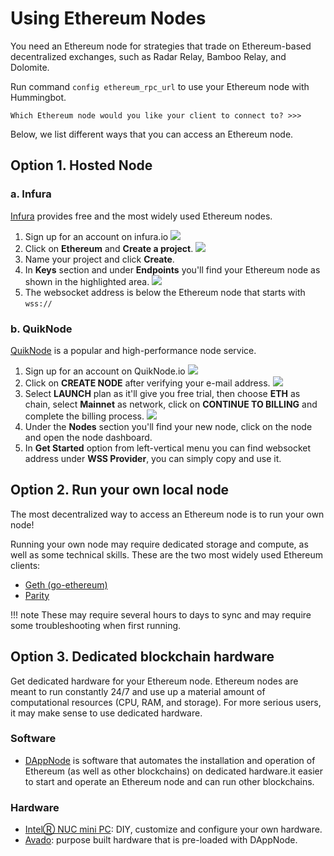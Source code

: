 # Using Ethereum Nodes

You need an Ethereum node for strategies that trade on Ethereum-based decentralized exchanges, such as Radar Relay, Bamboo Relay, and Dolomite.

Run command `config ethereum_rpc_url` to use your Ethereum node with Hummingbot.

```
Which Ethereum node would you like your client to connect to? >>>
```

Below, we list different ways that you can access an Ethereum node.

## Option 1. Hosted Node

### a. Infura

[Infura](https://infura.io/) provides free and the most widely used Ethereum nodes.

1. Sign up for an account on infura.io
![](/assets/img/infura1.png)
2. Click on **Ethereum** and **Create a project**.
![](/assets/img/infura2.png)
3. Name your project and click **Create**.
4. In **Keys** section and under **Endpoints** you'll find your Ethereum node as shown in the highlighted area.
![](/assets/img/infura3.png)
5. The websocket address is below the Ethereum node that starts with `wss://`

### b. QuikNode

[QuikNode](https://www.quiknode.io/) is a popular and high-performance node service.

1. Sign up for an account on QuikNode.io
![](/assets/img/QuikNode1.png)
2. Click on **CREATE NODE** after verifying your e-mail address.
![](/assets/img/QuikNode2.png)
3. Select **LAUNCH** plan as it'll give you free trial, then choose **ETH** as chain, select **Mainnet** as network, click on **CONTINUE TO BILLING** and complete the billing process.
![](/assets/img/QuikNode3.png)
4. Under the **Nodes** section you'll find your new node, click on the node and open the node dashboard.
5. In **Get Started** option from left-vertical menu you can find websocket address under **WSS Provider**, you can simply copy and use it.

## Option 2. Run your own local node

The most decentralized way to access an Ethereum node is to run your own node!

Running your own node may require dedicated storage and compute, as well as some technical skills. These are the two most widely used Ethereum clients:

- [Geth (go-ethereum)](https://github.com/ethereum/go-ethereum/wiki/Building-Ethereum)
- [Parity](https://github.com/paritytech/parity-ethereum)

!!! note
    These may require several hours to days to sync and may require some troubleshooting when first running.

## Option 3. Dedicated blockchain hardware
Get dedicated hardware for your Ethereum node.  Ethereum nodes are meant to run constantly 24/7 and use up a material amount of computational resources (CPU, RAM, and storage).  For more serious users, it may make sense to use dedicated hardware.

### Software
- [DAppNode](https://dappnode.io/) is software that automates the installation and operation of Ethereum (as well as other blockchains) on dedicated hardware.it easier to start and operate an Ethereum node and can run other blockchains.

### Hardware
- [IntelⓇ NUC mini PC](https://www.intel.com/content/www/us/en/products/boards-kits/nuc.html): DIY, customize and configure your own hardware.
- [Avado](https://ava.do/): purpose built hardware that is pre-loaded with DAppNode.
